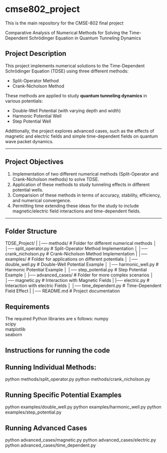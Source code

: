 # cmse802_project
This is the main repository for the CMSE-802 final project

Comparative Analysis of Numerical Methods for Solving the Time-Dependent Schrödinger Equation in Quantum Tunneling Dynamics

## Project Description
This project implements numerical solutions to the Time-Dependent Schrödinger Equation (TDSE) using three different methods:
- Split-Operator Method
- Crank-Nicholson Method

These methods are applied to study **quantum tunneling dynamics** in various potentials:
- Double-Well Potential (with varying depth and width)
- Harmonic Potential Well
- Step Potential Well

Additionally, the project explores advanced cases, such as the effects of magnetic and electric fields and simple time-dependent fields on quantum wave packet dynamics.

---

## Project Objectives
1. Implementation of two different numerical methods (Split-Operator and Crank-Nicholson methods) to solve TDSE.
2. Application of these methods to study tunneling effects in different potential wells.
3. Comparision of these methods in terms of accuracy, stability, efficiency, and numerical convergence.
4. Permitting time extending these ideas for the study to include magnetic/electric field interactions and time-dependent fields.

---

## Folder Structure
TDSE_Project/ 
|
│── methods/ # Folder for different numerical methods
│ │── split_operator.py # Split-Operator Method Implementation
│ │── crank_nicholson.py # Crank-Nicholson Method Implementation
|
│── examples/ # Folder for applications on different potentials
│ │── double_well.py # Double-Well Potential Example
│ │── harmonic_well.py # Harmonic Potential Example
│ │── step_potential.py # Step Potential Example
│
|── advanced_cases/ # Folder for more complex scenarios
│ │── magnetic.py # Interaction with Magnetic  Fields
| |── electric.py # Interaction with electric  Fields
│ │── time_dependent.py # Time-Dependent Field Effect
|
│── README.md # Project documentation

## Requirements
The required Python libraries are s follows:
numpy  
scipy  
matplotlib  
seaborn 

## Instructions for running the code

## Running Individual Methods:
python methods/split_operator.py
python methods/crank_nicholson.py


## Running Specific Potential Examples
python examples/double_well.py
python examples/harmonic_well.py
python examples/step_potential.py


## Running Advanced Cases
python advanced_cases/magnetic.py
python advanced_cases/electric.py
python advanced_cases/time_dependent.py


